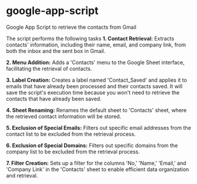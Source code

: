 # google-app-script
Google App Script to retrieve the contacts from Gmail

The script performs the following tasks
**1.	Contact Retrieval:**
Extracts contacts' information, including their name, email, and company link, from both the inbox and the sent box in Gmail.

**2.	Menu Addition:**
Adds a 'Contacts' menu to the Google Sheet interface, facilitating the retrieval of contacts.

**3.	Label Creation:**
Creates a label named 'Contact_Saved' and applies it to emails that have already been processed and their contacts saved. It will save the script's execution time because you won't need to retrieve the contacts that have already been saved.

**4.	Sheet Renaming:**
Renames the default sheet to 'Contacts' sheet, where the retrieved contact information will be stored.

**5.	Exclusion of Special Emails:**
Filters out specific email addresses from the contact list to be excluded from the retrieval process.

**6.	Exclusion of Special Domains:**
Filters out specific domains from the company list to be excluded from the retrieval process.

**7.	Filter Creation:**
Sets up a filter for the columns 'No,' 'Name,' 'Email,' and 'Company Link' in the 'Contacts' sheet to enable efficient data organization and retrieval.
